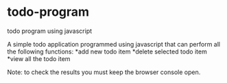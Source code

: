 # todo-program
todo program using javascript 

A simple todo application programmed using javascript that can perform all the following functions:
  *add new todo item
  *delete selected todo item
  *view all the todo item
  
Note: to check the results you must keep the browser console open.
